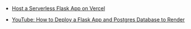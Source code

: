 

* [Host a Serverless Flask App on Vercel](https://dev.to/dhanushreddy29/host-a-serverless-flask-app-on-vercel-2a9l)

* [YouTube: How to Deploy a Flask App and Postgres Database to Render](https://www.youtube.com/watch?v=IBfj_0Zf2Mo)
